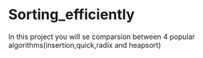 # Sorting_efficiently
In this project you will se comparsion between 4 popular algorithms(insertion,quick,radix and heapsort)
